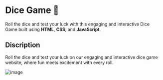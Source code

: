 # Dice Game 🎲

Roll the dice and test your luck with this engaging and interactive Dice Game built using **HTML**, **CSS**, and **JavaScript**. 
## Discription
Roll the dice and test your luck on our engaging and interactive dice game website, where fun meets excitement with every roll.



![image](https://github.com/user-attachments/assets/2175af25-e1a5-45b5-9c33-f30ee832aa4a)




